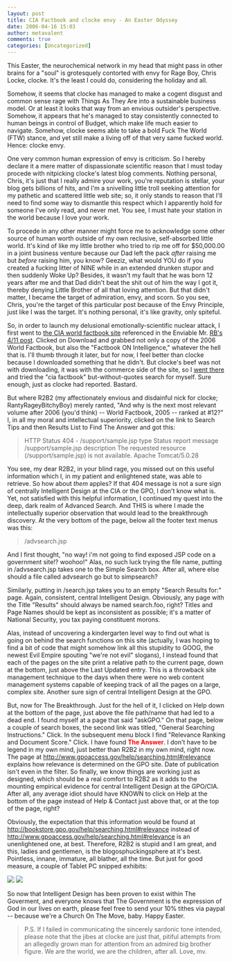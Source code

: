 ```yaml
---
layout: post
title: CIA Factbook and clocke envy - An Easter Odyssey
date: 2006-04-16 15:03
author: metavalent
comments: true
categories: [Uncategorized]
---
```

This Easter, the neurochemical network in my head that might pass in other brains for a "soul" is grotesquely contorted with envy for Rage Boy, Chris Locke, clocke.  It's the least I could do, considering the holiday and all.

Somehow, it seems that clocke has managed to make a cogent disgust and common sense rage with Things As They Are into a sustainable business model.  Or at least it looks that way from an envious outsider's perspective.  Somehow, it appears that he's managed to stay consistently connected to human beings in control of Budget, which make life much easier to navigate.  Somehow, clocke seems able to take a bold Fuck The World (FTW) stance, and yet still make a living off of that very same fucked world.  Hence: clocke envy.

One very common human expression of envy is criticism.  So I hereby declare it a mere matter of dispassionate scientific reason that I must today procede with nitpicking clocke's latest  blog comments.  Nothing personal, Chris, it's just that I really admire your work, you're reputation is stellar, your blog gets billions of hits, and I'm a snivelling little troll seeking attention for my pathetic and scattered little web site; so, it only stands to reason that I'll need to find some way to dismantle this respect which I apparently hold for someone I've only read, and never met.  You see, I must hate your station in the world because I love your work.

To procede in any other manner might force me to acknowledge some other source of human worth outside of my own reclusive, self-absorbed little world.  It's kind of like my little brother who tried to rip me off for $50,000.00 in a joint business venture because our Dad left the pack *after* raising me but *before* raising him, you know?  Geeziz, what would YOU do if you created a fucking litter of NINE while in an extended drunken stupor and then suddenly Woke Up?  Besides, it wasn't my fault that he was born 12 years after me and that Dad didn't beat the shit out of him the way I got it, thereby denying Little Brother of all that loving attention.  But that didn't matter, I became the target of admiration, envy, and scorn.  So you see, Chris, you're the target of this particular post because of the Envy Principle, just like I was the target.  It's nothing personal, it's like gravity, only spiteful.

So, in order to launch my delusional emotionally-scientific nuclear attack, I first went to <a href="http://www.cia.gov/cia/publications/factbook/index.html">the CIA world factbook site</a> referenced in the Enviable Mr. <a href="http://www.rageboy.com/2006/04/central-intelligence-also-oxymoron-so.html">RB's 4/11 post</a>. Clicked on Download and grabbed not only a copy of the 2006 World Factbook, but also the "Factbook ON Intelligence," whatever the hell that is.  I'll thumb through it later, but for now, I feel better than clocke because I downloaded something that he didn't.  But clocke's beef was not with downloading, it was with the commerce side of the site, so I <a href="http://bookstore.gpo.gov/">went there</a> and tried the "cia factbook" but-without-quotes search for myself.  Sure enough, just as clocke had reported.  Bastard.

But where R2B2 (my affectionately envious and disdainful nick for clocke; RantyRageyBitchyBoy) merely ranted, "And why is the next most relevant volume after 2006 (you'd think) -- World Factbook, 2005 -- ranked at #12?" I, in all my moral and intellectual superiority, clicked on the link to Search Tips and then Results List to Find The Answer and got this:<blockquote>
HTTP Status 404 - /support/sample.jsp
type Status report
message /support/sample.jsp
description The requested resource (/support/sample.jsp) is not available.
Apache Tomcat/5.0.28</blockquote>You see, my dear R2B2, in your blind rage, you missed out on this useful information which I, in my patient and enlightened state, was able to retrieve.  So how about <i>them</i> apples?  If that 404 message is not a sure sign of centrally Intelligent Design at the CIA or the GPO, I don't know what is.  Yet, not satisfied with this helpful information, I continued my quest into the deep, dark realm of Advanced Search.  And THIS is where I made the intellectually superior observation that would lead to the breakthrough discovery.  At the very bottom of the page, below all the footer text menus was this: <blockquote>/advsearch.jsp</blockquote>And I first thought, "no way!  i'm not going to find exposed JSP code on a government site!?  woohoo!"  Alas, no such luck trying the file name, putting in /advsearch.jsp takes one to the Simple Search box.  After all, where else should a file called advsearch go but to simpsearch?

Similarly, putting in /search.jsp takes you to an empty "Search Results for:" page.  Again, consistent, central Intelligent Design. Obviously, any page with the Title "Results" should always be named search.foo, right?  Titles and Page Names should be kept as inconsistent as possible; it's a matter of National Security, you tax paying constituent morons.

Alas, instead of uncovering a kindergarten level way to find out what is going on behind the search functions on this site (actually, I was hoping to find a bit of code that might somehow link all this stupidity to GOOG, the newest Evil Empire spouting "we're not evil" slogans), I instead found that each of the pages on the site print a relative path to the current page, down at the bottom, just above the Last Updated entry.  This is a throwback site management technique to the days when there were no web content management systems capable of keeping track of all the pages on a large, complex site.  Another sure sign of central Intelligent Design at the GPO.

But, now for The Breakthrough.  Just for the hell of it, I clicked on Help down at the bottom of the page, just above the file path/name that had led to a dead end. I found myself at a page that said "askGPO."  On that page, below a couple of search boxes, the second link was titled, "General Searching Instructions."  Click.  In the subsequent menu block I find "Relevance Ranking and Document Score."  Click.  I have found <b><font color="#FF0000">The Answer</font></b>.  I don't have to be legend in my own mind, just better than R2B2 in my own mind, right now.  The page at <a href="http://www.gpoaccess.gov/help/searching.html#relevance">http://www.gpoaccess.gov/help/searching.html#relevance</a> explains how relevance is determined on the GPO site.  Date of publication isn't even in the filter.  So finally, we know things are working just as designed, which should be a real comfort to R2B2 as it adds to the mounting empirical evidence for central Intelligent Design at the GPO/CIA.  After all, any average idiot should have KNOWN to click on Help at the bottom of the page instead of Help &amp; Contact just above that, or at the top of the page, right?  

Obviously, the expectation that this information would be found at http://bookstore.gpo.gov/help/searching.html#relevance instead of http://www.gpoaccess.gov/help/searching.html#relevance is an unenlightened one, at best.  Therefore, R2B2 is stupid and I am great, and this, ladies and gentlemen, is the blogosphuckingsphere at it's best.  Pointless, innane, immature, all blather, all the time.  But just for good measure, a couple of Tablet PC snipped exhibits:

<img src="https://web.archive.org/web/*/http://awebcamdarkly.com/" />

<img src="https://web.archive.org/web/*/http://awebcamdarkly.com/" />

So now that Intelligent Design has been proven to exist within The Goverment, and everyone knows that The Government is the expression of God in our lives on earth, please feel free to send your 10% tithes via paypal -- because we're a Church On The Move, baby.  Happy Easter.

<blockquote>P.S. If I failed in communicating the sincerely sardonic tone intended, please note that the jibes at clocke are just that, pitiful attempts from an allegedly grown man for attention from an admired big brother figure.  We are the world, we are the children, after all.  Love, mv.</blockquote>
